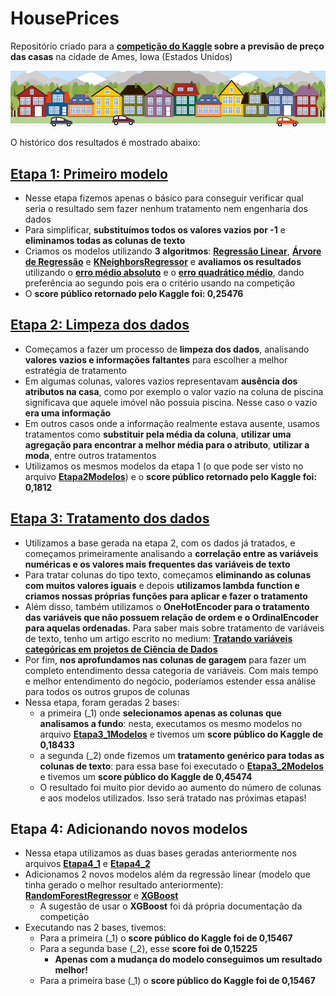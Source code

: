 # HousePrices
Repositório criado para a **[competição do Kaggle](https://www.kaggle.com/competitions/house-prices-advanced-regression-techniques) sobre a previsão de preço das casas** na cidade de Ames, Iowa (Estados Unidos)

<img src='https://github.com/lucaslealx/HousePrices/blob/main/img/img1.png' />

O histórico dos resultados é mostrado abaixo:



## [Etapa 1: Primeiro modelo](https://github.com/lucaslealx/HousePrices/blob/main/Etapa1.ipynb)
- Nesse etapa fizemos apenas o básico para conseguir verificar qual seria o resultado sem fazer nenhum tratamento nem engenharia dos dados
- Para simplificar, **substituímos todos os valores vazios por -1** e **eliminamos todas as colunas de texto**
- Criamos os modelos utilizando **3 algoritmos**: **[Regressão Linear](https://scikit-learn.org/stable/modules/generated/sklearn.linear_model.LinearRegression.html)**, **[Árvore de Regressão](https://scikit-learn.org/stable/modules/tree.html#regression)** e **[KNeighborsRegressor](https://scikit-learn.org/stable/modules/generated/sklearn.neighbors.KNeighborsRegressor.html#sklearn.neighbors.KNeighborsRegressor)** e **avaliamos os resultados** utilizando o **[erro médio absoluto](https://scikit-learn.org/stable/modules/generated/sklearn.metrics.mean_absolute_error.html)** e o **[erro quadrático médio](https://scikit-learn.org/stable/modules/generated/sklearn.metrics.mean_squared_error.html)**, dando preferência ao segundo pois era o critério usando na competição
- O **score público retornado pelo Kaggle foi: 0,25476**

## [Etapa 2: Limpeza dos dados](https://github.com/lucaslealx/HousePrices/blob/main/Etapa2.ipynb)
- Começamos a fazer um processo de **limpeza dos dados**, analisando **valores vazios e informações faltantes** para escolher a melhor estratégia de tratamento
- Em algumas colunas, valores vazios representavam **ausência dos atributos na casa**, como por exemplo o valor vazio na coluna de piscina significava que aquele imóvel não possuia piscina. Nesse caso o vazio **era uma informação**
- Em outros casos onde a informação realmente estava ausente, usamos tratamentos como **substituir pela média da coluna**, **utilizar uma agregação para encontrar a melhor média para o atributo**, **utilizar a moda**, entre outros tratamentos
- Utilizamos os mesmos modelos da etapa 1 (o que pode ser visto no arquivo **[Etapa2Modelos](https://github.com/lucaslealx/HousePrices/blob/main/Etapa2Modelos.ipynb)**) e o **score público retornado pelo Kaggle foi: 0,1812**

## [Etapa 3: Tratamento dos dados](https://github.com/lucaslealx/HousePrices/blob/main/Etapa3.ipynb)
- Utilizamos a base gerada na etapa 2, com os dados já tratados, e começamos primeiramente analisando a **correlação entre as variáveis numéricas e os valores mais frequentes das variáveis de texto**
- Para tratar colunas do tipo texto, começamos **eliminando as colunas com muitos valores iguais** e depois **utilizamos lambda function e criamos nossas próprias funções para aplicar e fazer o tratamento**
- Além disso, também utilizamos o **OneHotEncoder para o tratamento das variáveis que não possuem relação de ordem e o OrdinalEncoder para aquelas ordenadas**. Para saber mais sobre tratamento de variáveis de texto, tenho um artigo escrito no medium: **[Tratando variáveis categóricas em projetos de Ciência de Dados](https://medium.com/@llucaslleall/tratando-vari%C3%A1veis-categ%C3%B3ricas-em-projetos-de-ci%C3%AAncia-de-dados-834dcc5bb636)**
- Por fim, **nos aprofundamos nas colunas de garagem** para fazer um completo entendimento dessa categoria de variáveis. Com mais tempo e melhor entendimento do negócio, poderíamos estender essa análise para todos os outros grupos de colunas
- Nessa etapa, foram geradas 2 bases:
   - a primeira (_1) onde **selecionamos apenas as colunas que analisamos a fundo**: nesta, executamos os mesmo modelos no arquivo **[Etapa3_1Modelos](https://github.com/lucaslealx/HousePrices/blob/main/Etapa3_1Modelos.ipynb)** e tivemos um **score público do Kaggle de 0,18433**
   - a segunda (_2) onde fizemos um **tratamento genérico para todas as colunas de texto**: para essa base foi executado o **[Etapa3_2Modelos](https://github.com/lucaslealx/HousePrices/blob/main/Etapa3_2Modelos.ipynb)** e tivemos um **score público do Kaggle de 0,45474**
    - O resultado foi muito pior devido ao aumento do número de colunas e aos modelos utilizados. Isso será tratado nas próximas etapas! 
 
## Etapa 4: Adicionando novos modelos
- Nessa etapa utilizamos as duas bases geradas anteriormente nos arquivos **[Etapa4_1](https://github.com/lucaslealx/HousePrices/blob/main/Etapa4_1.ipynb)** e **[Etapa4_2](https://github.com/lucaslealx/HousePrices/blob/main/Etapa4_2.ipynb)**
- Adicionamos 2 novos modelos além da regressão linear (modelo que tinha gerado o melhor resultado anteriormente): **[RandomForestRegressor](https://scikit-learn.org/stable/modules/generated/sklearn.ensemble.RandomForestRegressor.html#sklearn.ensemble.RandomForestRegressor)** e **[XGBoost](https://xgboost.readthedocs.io/en/stable/index.html)**
  - A sugestão de usar o **XGBoost** foi dá própria documentação da competição
- Executando nas 2 bases, tivemos:
  - Para a primeira (_1) o **score público do Kaggle foi de 0,15467**
  - Para a segunda base (_2), esse **score foi de 0,15225**
    - **Apenas com a mudança do modelo conseguimos um resultado melhor!**
  - Para a primeira base (_1) o **score público do Kaggle foi de 0,15467**
 
     
